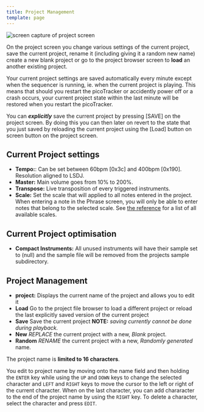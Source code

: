 ```yaml
---
title: Project Management
template: page
---
```


![screen capture of project screen](image/project-screen-small.png)

On the project screen you change various settings of the current project, save the current project, rename it (including giving it a random new name) create a new blank project or go to the project browser screen to **load** an another existing project.

Your current project settings are saved automatically every minute except when the sequencer is running, ie. when the current project is playing. This means that should you restart the picoTracker or accidently power off or a crash occurs, your current project state within the last minute will be restored when you restart the picoTracker.

You can ***explicitly*** save the current project by pressing [SAVE] on the project screen. By doing this you can then later on revert to the state that you just saved by reloading the current project using the [Load] button on screen button on the project screen.

## Current Project settings

- **Tempo:**: Can be set between 60bpm [0x3c] and 400bpm [0x190]. Resolution aligned to LSDJ.
- **Master:** Main volume goes from 10% to 200%.
- **Transpose:** Live transposition of every triggered instruments.
- **Scale:** Set the scale that will applied to all notes entered in the project. When entering a note in the Phrase screen, you will only be able to enter notes that belong to the selected scale. See [the reference](scales.html) for a list of all available scales.

## Current Project optimisation

- **Compact Instruments:** All unused instruments will have their sample set to (null) and the sample file will be removed from the projects sample subdirectory.

## Project Management

- **project:** Displays the current name of the project and allows you to edit it
- **Load** Go to the project file browser to load a different project or reload the last explicitly saved version of the current project
- **Save** Save the current project **NOTE:** *saving currently cannot be done during playback.*
- **New** *REPLACE* the current project with a new, *Blank* project.  
- **Random** *RENAME* the current project with a new, *Randomly generated* name.  

The project name is **limited to 16 characters**. 

You edit to project name by moving onto the name field and then holding the `ENTER` key while using the `UP` and `DOWN` keys to change the selected character and `LEFT` and `RIGHT` keys to move the cursor to the left or right of the current character. When on the last character, you can add chararacter to the end of the project name by using the `RIGHT` key.
To delete a character, select the character and press `EDIT`. 